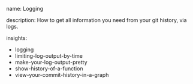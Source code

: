 name: Logging

description: How to get all information you need from your git history, via logs.

insights:

- logging
- limiting-log-output-by-time
- make-your-log-output-pretty
- show-history-of-a-function
- view-your-commit-history-in-a-graph
